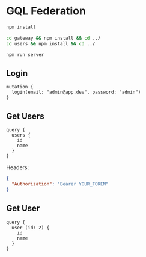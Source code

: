 # GQL Federation

```bash
npm install

cd gateway && npm install && cd ../
cd users && npm install && cd ../

npm run server
```

## Login

```gql
mutation {
  login(email: "admin@app.dev", password: "admin")
}
```

## Get Users

```gql
query {
  users {
    id
    name
  }
}
```

Headers:

```json
{
  "Authorization": "Bearer YOUR_TOKEN"
}
```

## Get User

```gql
query {
  user (id: 2) {
    id
    name
  }
}
```
